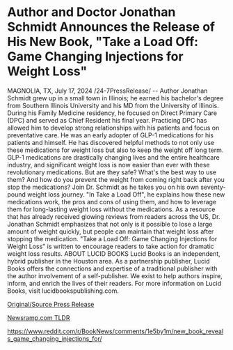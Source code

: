 # Author and Doctor Jonathan Schmidt Announces the Release of His New Book, "Take a Load Off: Game Changing Injections for Weight Loss"

MAGNOLIA, TX, July 17, 2024 /24-7PressRelease/ -- Author Jonathan Schmidt grew up in a small town in Illinois; he earned his bachelor's degree from Southern Illinois University and his MD from the University of Illinois. During his Family Medicine residency, he focused on Direct Primary Care (DPC) and served as Chief Resident his final year.   Practicing DPC has allowed him to develop strong relationships with his patients and focus on preventative care. He was an early adopter of GLP-1 medications for his patients and himself. He has discovered helpful methods to not only use these medications for weight loss but also to keep the weight off long term.   GLP-1 medications are drastically changing lives and the entire healthcare industry, and significant weight loss is now easier than ever with these revolutionary medications. But are they safe? What's the best way to use them? And how do you prevent the weight from coming right back after you stop the medications?  Join Dr. Schmidt as he takes you on his own seventy-pound weight loss journey. "In Take a Load Off", he explains how these new medications work, the pros and cons of using them, and how to leverage them for long-lasting weight loss without the medications.   As a resource that has already received glowing reviews from readers across the US, Dr. Jonathan Schmidt emphasizes that not only is it possible to lose a large amount of weight quickly, but people can maintain that weight loss after stopping the medication. "Take a Load Off: Game Changing Injections for Weight Loss" is written to encourage readers to take action for dramatic weight loss results.  ABOUT LUCID BOOKS Lucid Books is an independent, hybrid publisher in the Houston area. As a partnership publisher, Lucid Books offers the connections and expertise of a traditional publisher with the author involvement of a self-publisher. We exist to help authors inspire, inform, and enrich the lives of their readers. For more information on Lucid Books, visit lucidbookspublishing.com. 

[Original/Source Press Release](https://www.24-7pressrelease.com/press-release/512566/author-and-doctor-jonathan-schmidt-announces-the-release-of-his-new-book-take-a-load-off-game-changing-injections-for-weight-loss)
                    

[Newsramp.com TLDR](None) 

https://www.reddit.com/r/BookNews/comments/1e5by1m/new_book_reveals_game_changing_injections_for/